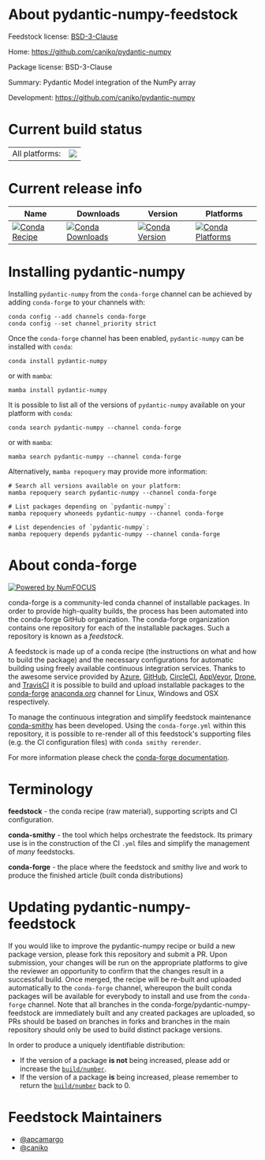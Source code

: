 About pydantic-numpy-feedstock
==============================

Feedstock license: [BSD-3-Clause](https://github.com/conda-forge/pydantic-numpy-feedstock/blob/main/LICENSE.txt)

Home: https://github.com/caniko/pydantic-numpy

Package license: BSD-3-Clause

Summary: Pydantic Model integration of the NumPy array

Development: https://github.com/caniko/pydantic-numpy

Current build status
====================


<table><tr><td>All platforms:</td>
    <td>
      <a href="https://dev.azure.com/conda-forge/feedstock-builds/_build/latest?definitionId=23213&branchName=main">
        <img src="https://dev.azure.com/conda-forge/feedstock-builds/_apis/build/status/pydantic-numpy-feedstock?branchName=main">
      </a>
    </td>
  </tr>
</table>

Current release info
====================

| Name | Downloads | Version | Platforms |
| --- | --- | --- | --- |
| [![Conda Recipe](https://img.shields.io/badge/recipe-pydantic--numpy-green.svg)](https://anaconda.org/conda-forge/pydantic-numpy) | [![Conda Downloads](https://img.shields.io/conda/dn/conda-forge/pydantic-numpy.svg)](https://anaconda.org/conda-forge/pydantic-numpy) | [![Conda Version](https://img.shields.io/conda/vn/conda-forge/pydantic-numpy.svg)](https://anaconda.org/conda-forge/pydantic-numpy) | [![Conda Platforms](https://img.shields.io/conda/pn/conda-forge/pydantic-numpy.svg)](https://anaconda.org/conda-forge/pydantic-numpy) |

Installing pydantic-numpy
=========================

Installing `pydantic-numpy` from the `conda-forge` channel can be achieved by adding `conda-forge` to your channels with:

```
conda config --add channels conda-forge
conda config --set channel_priority strict
```

Once the `conda-forge` channel has been enabled, `pydantic-numpy` can be installed with `conda`:

```
conda install pydantic-numpy
```

or with `mamba`:

```
mamba install pydantic-numpy
```

It is possible to list all of the versions of `pydantic-numpy` available on your platform with `conda`:

```
conda search pydantic-numpy --channel conda-forge
```

or with `mamba`:

```
mamba search pydantic-numpy --channel conda-forge
```

Alternatively, `mamba repoquery` may provide more information:

```
# Search all versions available on your platform:
mamba repoquery search pydantic-numpy --channel conda-forge

# List packages depending on `pydantic-numpy`:
mamba repoquery whoneeds pydantic-numpy --channel conda-forge

# List dependencies of `pydantic-numpy`:
mamba repoquery depends pydantic-numpy --channel conda-forge
```


About conda-forge
=================

[![Powered by
NumFOCUS](https://img.shields.io/badge/powered%20by-NumFOCUS-orange.svg?style=flat&colorA=E1523D&colorB=007D8A)](https://numfocus.org)

conda-forge is a community-led conda channel of installable packages.
In order to provide high-quality builds, the process has been automated into the
conda-forge GitHub organization. The conda-forge organization contains one repository
for each of the installable packages. Such a repository is known as a *feedstock*.

A feedstock is made up of a conda recipe (the instructions on what and how to build
the package) and the necessary configurations for automatic building using freely
available continuous integration services. Thanks to the awesome service provided by
[Azure](https://azure.microsoft.com/en-us/services/devops/), [GitHub](https://github.com/),
[CircleCI](https://circleci.com/), [AppVeyor](https://www.appveyor.com/),
[Drone](https://cloud.drone.io/welcome), and [TravisCI](https://travis-ci.com/)
it is possible to build and upload installable packages to the
[conda-forge](https://anaconda.org/conda-forge) [anaconda.org](https://anaconda.org/)
channel for Linux, Windows and OSX respectively.

To manage the continuous integration and simplify feedstock maintenance
[conda-smithy](https://github.com/conda-forge/conda-smithy) has been developed.
Using the ``conda-forge.yml`` within this repository, it is possible to re-render all of
this feedstock's supporting files (e.g. the CI configuration files) with ``conda smithy rerender``.

For more information please check the [conda-forge documentation](https://conda-forge.org/docs/).

Terminology
===========

**feedstock** - the conda recipe (raw material), supporting scripts and CI configuration.

**conda-smithy** - the tool which helps orchestrate the feedstock.
                   Its primary use is in the construction of the CI ``.yml`` files
                   and simplify the management of *many* feedstocks.

**conda-forge** - the place where the feedstock and smithy live and work to
                  produce the finished article (built conda distributions)


Updating pydantic-numpy-feedstock
=================================

If you would like to improve the pydantic-numpy recipe or build a new
package version, please fork this repository and submit a PR. Upon submission,
your changes will be run on the appropriate platforms to give the reviewer an
opportunity to confirm that the changes result in a successful build. Once
merged, the recipe will be re-built and uploaded automatically to the
`conda-forge` channel, whereupon the built conda packages will be available for
everybody to install and use from the `conda-forge` channel.
Note that all branches in the conda-forge/pydantic-numpy-feedstock are
immediately built and any created packages are uploaded, so PRs should be based
on branches in forks and branches in the main repository should only be used to
build distinct package versions.

In order to produce a uniquely identifiable distribution:
 * If the version of a package **is not** being increased, please add or increase
   the [``build/number``](https://docs.conda.io/projects/conda-build/en/latest/resources/define-metadata.html#build-number-and-string).
 * If the version of a package **is** being increased, please remember to return
   the [``build/number``](https://docs.conda.io/projects/conda-build/en/latest/resources/define-metadata.html#build-number-and-string)
   back to 0.

Feedstock Maintainers
=====================

* [@apcamargo](https://github.com/apcamargo/)
* [@caniko](https://github.com/caniko/)

